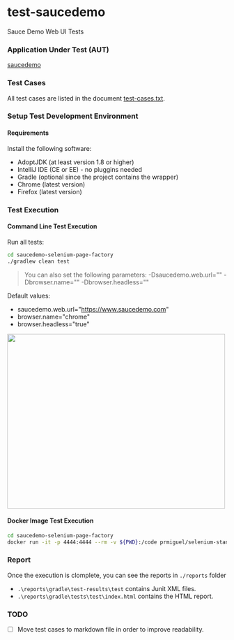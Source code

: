 # test-saucedemo
Sauce Demo Web UI Tests


### Application Under Test (AUT)
[saucedemo](https://www.saucedemo.com/)

### Test Cases
All test cases are listed in the document [test-cases.txt](./test-cases.txt).

### Setup Test Development Environment

#### Requirements

Install the following software:
- AdoptJDK (at least version 1.8 or higher)
- IntelliJ IDE (CE or EE) - no pluggins needed
- Gradle (optional since the project contains the wrapper)
- Chrome (latest version)
- Firefox (latest version)


### Test Execution
#### Command Line Test Execution
Run all tests:
```sh
cd saucedemo-selenium-page-factory
./gradlew clean test
```
> You can also set the following parameters:
> -Dsaucedemo.web.url="<your url>"
> -Dbrowser.name="<chrome or firefox>"
> -Dbrowser.headless="<true or false>"

Default values:
- saucedemo.web.url="https://www.saucedemo.com"
- browser.name="chrome"
- browser.headless="true"

<img src="./img/execution.gif" width="500" height="400" />

#### Docker Image Test Execution
```sh
cd saucedemo-selenium-page-factory
docker run -it -p 4444:4444 --rm -v ${PWD}:/code prmiguel/selenium-standalone-chrome bash -c "cd /code; ./gradlew clean test"
```

### Report
Once the execution is clomplete, you can see the reports in `./reports` folder
- `.\reports\gradle\test-results\test` contains Junit XML files.
- `.\reports\gradle\tests\test\index.html` contains the HTML report.


### TODO
- [ ] Move test cases to markdown file in order to improve readability.

